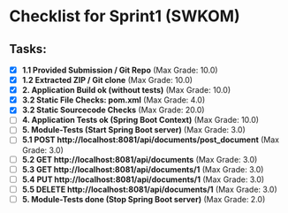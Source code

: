 # Checklist for Sprint1 (SWKOM)

## Tasks:

- [x] **1.1 Provided Submission / Git Repo** (Max Grade: 10.0)
- [x] **1.2 Extracted ZIP / Git clone** (Max Grade: 10.0)
- [x] **2. Application Build ok (without tests)** (Max Grade: 10.0)
- [x] **3.2 Static File Checks: pom.xml** (Max Grade: 4.0)
- [x] **3.2 Static Sourcecode Checks** (Max Grade: 20.0)
- [ ] **4. Application Tests ok (Spring Boot Context)** (Max Grade: 10.0)
- [ ] **5. Module-Tests (Start Spring Boot server)** (Max Grade: 3.0)
- [ ] **5.1 POST http://localhost:8081/api/documents/post_document** (Max Grade: 3.0)
- [ ] **5.2 GET http://localhost:8081/api/documents** (Max Grade: 3.0)
- [ ] **5.3 GET http://localhost:8081/api/documents/1** (Max Grade: 3.0)
- [ ] **5.4 PUT http://localhost:8081/api/documents/1** (Max Grade: 3.0)
- [ ] **5.5 DELETE http://localhost:8081/api/documents/1** (Max Grade: 3.0)
- [ ] **5. Module-Tests done (Stop Spring Boot server)** (Max Grade: 2.0)
